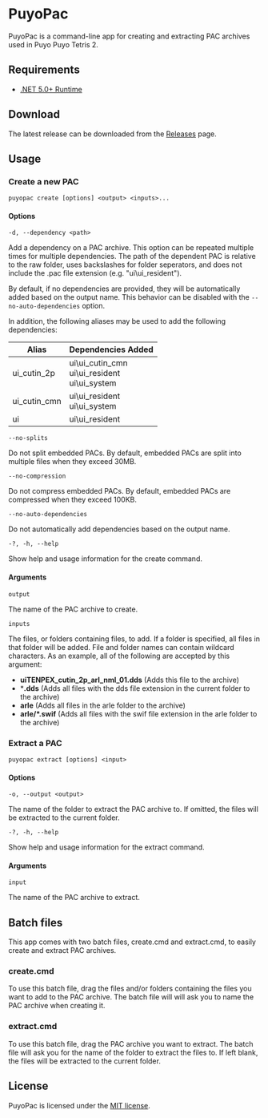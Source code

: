 # PuyoPac

PuyoPac is a command-line app for creating and extracting PAC archives used in Puyo Puyo Tetris 2.

## Requirements

* [.NET 5.0+ Runtime](https://dotnet.microsoft.com/download)

## Download

The latest release can be downloaded from the [Releases](https://github.com/nickworonekin/puyo-pac/releases) page.

## Usage
### Create a new PAC
```
puyopac create [options] <output> <inputs>...
```

#### Options

`-d, --dependency <path>`

Add a dependency on a PAC archive. This option can be repeated multiple times for multiple dependencies. The path of the dependent PAC is relative to the raw folder, uses backslashes for folder seperators, and does not include the .pac file extension (e.g. "ui\\ui_resident").

By default, if no dependencies are provided, they will be automatically added based on the output name. This behavior can be disabled with the `--no-auto-dependencies` option.

In addition, the following aliases may be used to add the following dependencies:

| Alias | Dependencies Added |
| - | - |
| ui_cutin_2p | ui\ui_cutin_cmn<br>ui\ui_resident<br>ui\ui_system
| ui_cutin_cmn | ui\ui_resident<br>ui\ui_system
| ui | ui\ui_resident

`--no-splits`

Do not split embedded PACs. By default, embedded PACs are split into multiple files when they exceed 30MB.

`--no-compression`

Do not compress embedded PACs. By default, embedded PACs are compressed when they exceed 100KB.

`--no-auto-dependencies`

Do not automatically add dependencies based on the output name.

`-?, -h, --help`

Show help and usage information for the create command.

#### Arguments

`output`

The name of the PAC archive to create.

`inputs`

The files, or folders containing files, to add. If a folder is specified, all files in that folder will be added. File and folder names can contain wildcard characters. As an example, all of the following are accepted by this argument:

* **uiTENPEX_cutin_2p_arl_nml_01.dds** (Adds this file to the archive)
* ***.dds** (Adds all files with the dds file extension in the current folder to the archive)
* **arle** (Adds all files in the arle folder to the archive)
* **arle/*.swif** (Adds all files with the swif file extension in the arle folder to the archive)

### Extract a PAC
```
puyopac extract [options] <input>
```

#### Options

`-o, --output <output>`

The name of the folder to extract the PAC archive to. If omitted, the files will be extracted to the current folder.

`-?, -h, --help`

Show help and usage information for the extract command.

#### Arguments

`input`

The name of the PAC archive to extract.

## Batch files

This app comes with two batch files, create.cmd and extract.cmd, to easily create and extract PAC archives.

### create.cmd
To use this batch file, drag the files and/or folders containing the files you want to add to the PAC archive. The batch file will will ask you to name the PAC archive when creating it.

### extract.cmd
To use this batch file, drag the PAC archive you want to extract. The batch file will ask you for the name of the folder to extract the files to. If left blank, the files will be extracted to the current folder.

## License
PuyoPac is licensed under the [MIT license](LICENSE.md).